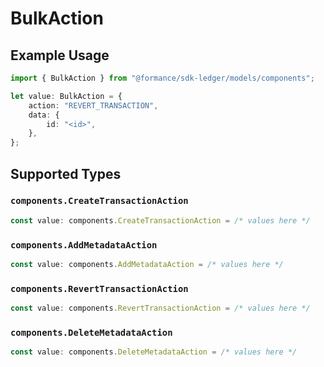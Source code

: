 # BulkAction

## Example Usage

```typescript
import { BulkAction } from "@formance/sdk-ledger/models/components";

let value: BulkAction = {
    action: "REVERT_TRANSACTION",
    data: {
        id: "<id>",
    },
};
```

## Supported Types

### `components.CreateTransactionAction`

```typescript
const value: components.CreateTransactionAction = /* values here */
```

### `components.AddMetadataAction`

```typescript
const value: components.AddMetadataAction = /* values here */
```

### `components.RevertTransactionAction`

```typescript
const value: components.RevertTransactionAction = /* values here */
```

### `components.DeleteMetadataAction`

```typescript
const value: components.DeleteMetadataAction = /* values here */
```

